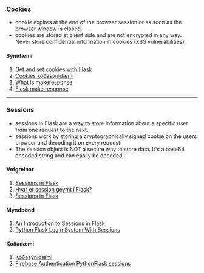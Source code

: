 ### Cookies

* cookie expires at the end of the browser session or as soon as the browser window is closed. 
* cookies are stored at client side and are not encrypted in any way. Never store confidential information in cookies (XSS vulnerabilities).

#### Sýnidæmi

<!--1. [Flask cookies (vefgrein)](https://pythonise.com/series/learning-flask/flask-cookies)-->
1. [Get and set cookies with Flask](https://pythonbasics.org/flask-cookies/)
1. [Cookies kóðasýnidæmi](https://github.com/vefthroun/Namsefni/tree/main/5-Cookies%26Sessions/Cookies)
1. [What is makeresponse](https://www.educative.io/answers/what-is-flaskmakeresponse)
1. [Flask make response](https://www.educba.com/flask-make_response/)

---

### Sessions
- sessions in Flask are a way to store information about a specific user from one request to the next.
- sessions work by storing a cryptographically signed cookie on the users browser and decoding it on every request.
- The session object is NOT a secure way to store data. It's a base64 encoded string and can easily be decoded.

#### Vefgreinar
1. [Sessions in Flask](https://overiq.com/flask-101/sessions-in-flask/)
1. [Hvar er session geymt í Flask?](https://stackoverflow.com/questions/52677755/where-does-flask-store-the-sessions)
1. [Sessions in Flask](https://testdriven.io/blog/flask-sessions/)



#### Myndbönd
<!-- 1. [An Introduction to Sessions in Flask (myndband)](https://www.youtube.com/watch?v=T1ZVyY1LWOg) _private?_ -->
1. [An Introduction to Sessions in Flask](https://www.youtube.com/watch?v=WsoL4MIhJbg)
1. [Python Flask Login System With Sessions](https://www.youtube.com/watch?v=PrsmxWdthg0)

#### Kóðadæmi
1. [Kóðasýnidæmi](https://github.com/vefthroun/Namsefni/tree/main/5-Cookies%26Sessions/Sessions)
1. [Firebase Authentication PythonFlask sessions](https://github.com/kram254/Firebase_Authentication_PythonFlask_sessions/blob/main/app.py)

<!--1. [The Flask session object](https://pythonise.com/series/learning-flask/flask-session-object)-->

